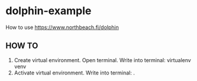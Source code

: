 # dolphin-example
 How to use https://www.northbeach.fi/dolphin

## HOW TO

1. Create virtual environment.
Open terminal.
Write into terminal: virtualenv venv
2. Activate virtual environment.
Write into terminal: .